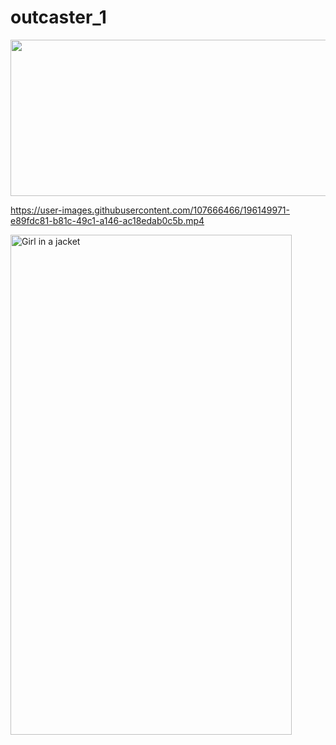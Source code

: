 # outcaster_1

<img src="https://user-images.githubusercontent.com/107666466/196148682-5233b5f7-ddda-422d-be49-7af1695b37ef.png" width="1200" height="250">


https://user-images.githubusercontent.com/107666466/196149971-e89fdc81-b81c-49c1-a146-ac18edab0c5b.mp4


<img src="https://user-images.githubusercontent.com/107666466/196151681-518c2bbf-4b3d-4227-8084-0cfe36b2f429.jpg" alt="Girl in a jacket" width="450" height="800">



